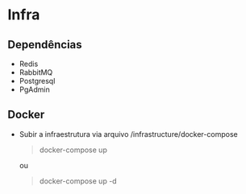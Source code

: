 # Infra

## Dependências

  - Redis  
  - RabbitMQ     
  - Postgresql
  - PgAdmin

## Docker

* Subir a infraestrutura via arquivo /infrastructure/docker-compose               

  > docker-compose up 

  ou 

  > docker-compose up -d